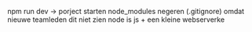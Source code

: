 npm run dev -> porject starten
node_modules negeren (.gitignore) omdat nieuwe teamleden dit niet zien
node is js + een kleine webserverke